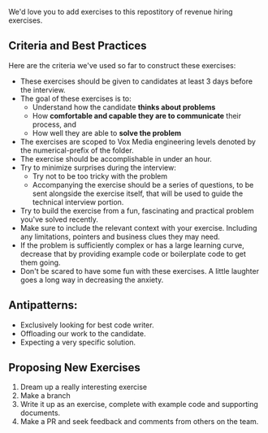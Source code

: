 We'd love you to add exercises to this repostitory of revenue hiring exercises.

## Criteria and Best Practices
Here are the criteria we've used so far to construct these exercises:

* These exercises should be given to candidates at least 3 days before the interview.
* The goal of these exercises is to:
  * Understand how the candidate **thinks about problems**
  * How **comfortable and capable they are to communicate** their process, and
  * How well they are able to **solve the problem**
* The exercises are scoped to Vox Media engineering levels denoted by the numerical-prefix of the folder.
* The exercise should be accomplishable in under an hour.
* Try to minimize surprises during the interview:
  * Try not to be too tricky with the problem
  * Accompanying the exercise should be a series of questions, to be sent alongside the exercise itself, that will be used to guide the technical interview portion.
* Try to build the exercise from a fun, fascinating and practical problem you've solved recently.
* Make sure to include the relevant context with your exercise. Including any limitations, pointers and business clues they may need.
* If the problem is sufficiently complex or has a large learning curve, decrease that by providing example code or boilerplate code to get them going.
* Don't be scared to have some fun with these exercises. A little laughter goes a long way in decreasing the anxiety.

## Antipatterns:
* Exclusively looking for best code writer.
* Offloading our work to the candidate.
* Expecting a very specific solution.

## Proposing New Exercises
1. Dream up a really interesting exercise
1. Make a branch
1. Write it up as an exercise, complete with example code and supporting documents.
1. Make a PR and seek feedback and comments from others on the team.
